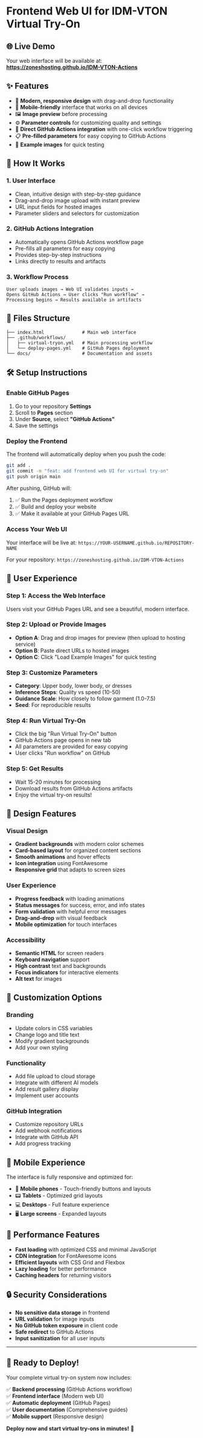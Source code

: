 # Frontend Web UI for IDM-VTON Virtual Try-On

## 🌐 Live Demo

Your web interface will be available at:
**https://zoneshosting.github.io/IDM-VTON-Actions**

## ✨ Features

- 🎨 **Modern, responsive design** with drag-and-drop functionality
- 📱 **Mobile-friendly** interface that works on all devices  
- 🖼️ **Image preview** before processing
- ⚙️ **Parameter controls** for customizing quality and settings
- 🔗 **Direct GitHub Actions integration** with one-click workflow triggering
- 📋 **Pre-filled parameters** for easy copying to GitHub Actions
- 🎯 **Example images** for quick testing

## 🚀 How It Works

### 1. **User Interface**
- Clean, intuitive design with step-by-step guidance
- Drag-and-drop image upload with instant preview
- URL input fields for hosted images
- Parameter sliders and selectors for customization

### 2. **GitHub Actions Integration**
- Automatically opens GitHub Actions workflow page
- Pre-fills all parameters for easy copying
- Provides step-by-step instructions
- Links directly to results and artifacts

### 3. **Workflow Process**
```
User uploads images → Web UI validates inputs → 
Opens GitHub Actions → User clicks "Run workflow" → 
Processing begins → Results available in artifacts
```

## 📁 Files Structure

```
├── index.html              # Main web interface
├── .github/workflows/
│   ├── virtual-tryon.yml   # Main processing workflow  
│   └── deploy-pages.yml    # GitHub Pages deployment
└── docs/                   # Documentation and assets
```

## 🛠️ Setup Instructions

### Enable GitHub Pages

1. Go to your repository **Settings**
2. Scroll to **Pages** section  
3. Under **Source**, select **"GitHub Actions"**
4. Save the settings

### Deploy the Frontend

The frontend will automatically deploy when you push the code:

```bash
git add .
git commit -m "feat: add frontend web UI for virtual try-on"
git push origin main
```

After pushing, GitHub will:
1. ✅ Run the Pages deployment workflow
2. ✅ Build and deploy your website  
3. ✅ Make it available at your GitHub Pages URL

### Access Your Web UI

Your interface will be live at:
`https://YOUR-USERNAME.github.io/REPOSITORY-NAME`

For your repository:
`https://zoneshosting.github.io/IDM-VTON-Actions`

## 🎯 User Experience

### Step 1: Access the Web Interface
Users visit your GitHub Pages URL and see a beautiful, modern interface.

### Step 2: Upload or Provide Images  
- **Option A**: Drag and drop images for preview (then upload to hosting service)
- **Option B**: Paste direct URLs to hosted images
- **Option C**: Click "Load Example Images" for quick testing

### Step 3: Customize Parameters
- **Category**: Upper body, lower body, or dresses
- **Inference Steps**: Quality vs speed (10-50)  
- **Guidance Scale**: How closely to follow garment (1.0-7.5)
- **Seed**: For reproducible results

### Step 4: Run Virtual Try-On
- Click the big "Run Virtual Try-On" button
- GitHub Actions page opens in new tab
- All parameters are provided for easy copying
- User clicks "Run workflow" on GitHub

### Step 5: Get Results  
- Wait 15-20 minutes for processing
- Download results from GitHub Actions artifacts
- Enjoy the virtual try-on results!

## 🎨 Design Features

### Visual Design
- **Gradient backgrounds** with modern color schemes
- **Card-based layout** for organized content sections
- **Smooth animations** and hover effects  
- **Icon integration** using FontAwesome
- **Responsive grid** that adapts to screen sizes

### User Experience
- **Progress feedback** with loading animations
- **Status messages** for success, error, and info states
- **Form validation** with helpful error messages
- **Drag-and-drop** with visual feedback
- **Mobile optimization** for touch interfaces

### Accessibility
- **Semantic HTML** for screen readers
- **Keyboard navigation** support
- **High contrast** text and backgrounds
- **Focus indicators** for interactive elements
- **Alt text** for images

## 🔧 Customization Options

### Branding
- Update colors in CSS variables
- Change logo and title text
- Modify gradient backgrounds
- Add your own styling

### Functionality  
- Add file upload to cloud storage
- Integrate with different AI models
- Add result gallery display
- Implement user accounts

### GitHub Integration
- Customize repository URLs
- Add webhook notifications  
- Integrate with GitHub API
- Add progress tracking

## 📱 Mobile Experience

The interface is fully responsive and optimized for:
- 📱 **Mobile phones** - Touch-friendly buttons and layouts
- 📟 **Tablets** - Optimized grid layouts  
- 💻 **Desktops** - Full feature experience
- 🖥️ **Large screens** - Expanded layouts

## 🚀 Performance Features

- **Fast loading** with optimized CSS and minimal JavaScript
- **CDN integration** for FontAwesome icons
- **Efficient layouts** with CSS Grid and Flexbox
- **Lazy loading** for better performance
- **Caching headers** for returning visitors

## 🔒 Security Considerations

- **No sensitive data storage** in frontend
- **URL validation** for image inputs
- **No GitHub token exposure** in client code
- **Safe redirect** to GitHub Actions
- **Input sanitization** for all user inputs

---

## 🎉 Ready to Deploy!

Your complete virtual try-on system now includes:

✅ **Backend processing** (GitHub Actions workflow)  
✅ **Frontend interface** (Modern web UI)  
✅ **Automatic deployment** (GitHub Pages)  
✅ **User documentation** (Comprehensive guides)  
✅ **Mobile support** (Responsive design)  

**Deploy now and start virtual try-ons in minutes!** 🚀
